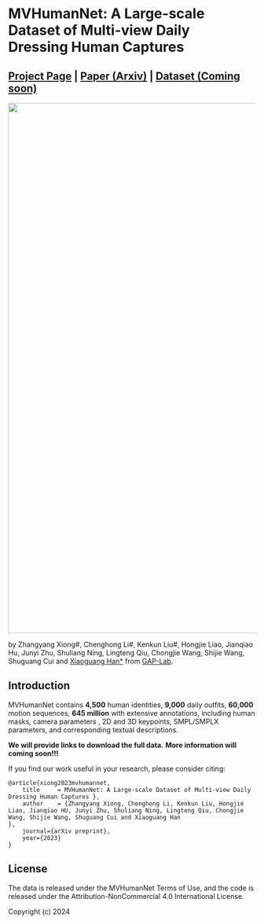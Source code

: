 # MVHumanNet: A Large-scale Dataset of Multi-view Daily<br> Dressing Human Captures 
## [Project Page](https://x-zhangyang.github.io/MVHumanNet/) | [Paper (Arxiv)](https://arxiv.org/abs/2312.02963) | [Dataset (Coming soon)](https://github.com/GAP-LAB-CUHK-SZ/MVHumanNet/)

<img src="./figures/teaser_.png" width="1080"/>

by Zhangyang Xiong#, Chenghong Li#, Kenkun Liu#, Hongjie Liao, Jianqiao Hu, Junyi Zhu, Shuliang Ning, Lingteng Qiu, Chongjie Wang, Shijie Wang, 
Shuguang Cui and [Xiaoguang Han*](https://gaplab.cuhk.edu.cn/) from [GAP-Lab](https://gaplab.cuhk.edu.cn/). 



## Introduction

MVHumanNet contains **4,500** human identities,  **9,000** daily outfits,  **60,000** motion sequences,  **645 million** with extensive annotations, including human masks, camera parameters , 2D and 3D keypoints, SMPL/SMPLX parameters, and corresponding textual descriptions.

**We will provide links to download the full data.**
**More information will coming soon!!!**



If you find our work useful in your research, please consider citing:
```
@article{xiong2023mvhumannet,
    title     = MVHumanNet: A Large-scale Dataset of Multi-view Daily Dressing Human Captures },
    author    = {Zhangyang Xiong, Chenghong Li, Kenkun Liu, Hongjie Liao, Jianqiao HU, Junyi Zhu, Shuliang Ning, Lingteng Qiu, Chongjie Wang, Shijie Wang, Shuguang Cui and Xiaoguang Han
},
    journal={arXiv preprint},
    year={2023}
}
```



## License

The data is released under the MVHumanNet Terms of Use, and the code is released under the Attribution-NonCommercial 4.0 International License.

Copyright (c) 2024




